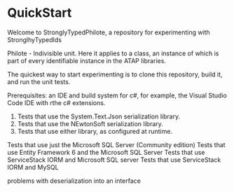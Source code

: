 # QuickStart

Welcome to StronglyTypedPhilote, a repository for experimenting with StronglhyTypedIds

Philote - Indivisible unit. Here it applies to a class, an instance of which is part of every identifiable instance in the ATAP libraries.

The quickest way to start experimenting is to clone this repository, build it, and run the unit tests.

Prerequisites: an IDE and build system for c#, for example, the Visual Studio Code IDE with rthe c# extensions.

1) Tests that use the System.Text.Json serialization library.
1) Tests that use the NEwtonSoft serialization library.
1) Tests that use either library, as configured at runtime.

Tests that use just the Microsoft SQL Server (Community edition)
Tests that use Entity Framework 6 and the Microsoft SQL Server
Tests that use ServiceStack IORM and Microsoft SQL server
Tests that use ServiceStack IORM and MySQL

problems with deserialization into an  interface

